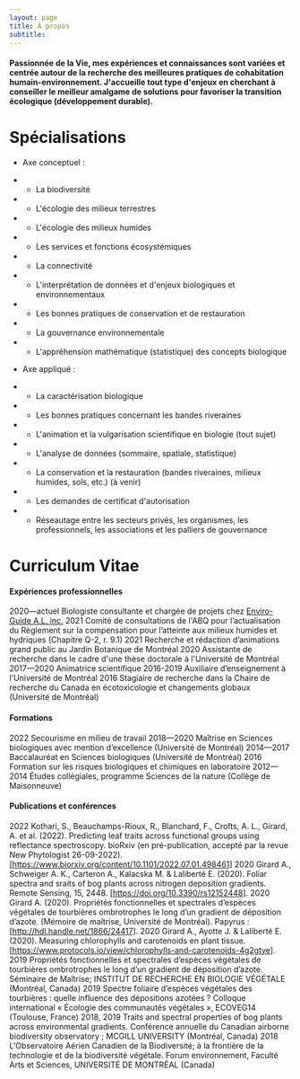 ```yaml
---
layout: page
title: À propos
subtitle: 
---
```


#### Passionnée de la Vie, mes expériences et connaissances sont variées et centrée autour de la recherche des meilleures pratiques de cohabitation humain-environnement. J'accueille tout type d'enjeux en cherchant à conseiller le meilleur amalgame de solutions pour favoriser la transition écologique (développement durable).

# Spécialisations
* Axe conceptuel : 
* * La biodiversité
* * L'écologie des milieux terrestres
* * L'écologie des milieux humides
* * Les services et fonctions écosystémiques
* * La connectivité
* * L'interprétation de données et d'enjeux biologiques et environnementaux
* * Les bonnes pratiques de conservation et de restauration
* * La gouvernance environnementale
* * L'appréhension mathématique (statistique) des concepts biologique

* Axe appliqué : 
* * La caractérisation biologique
* * Les bonnes pratiques concernant les bandes riveraines
* * L'animation et la vulgarisation scientifique en biologie (tout sujet)
* * L'analyse de données (sommaire, spatiale, statistique)
* * La conservation et la restauration (bandes riveraines, milieux humides, sols, etc.) (à venir)
* * Les demandes de certificat d'autorisation
* * Réseautage entre les secteurs privés, les organismes, les professionnels, les associations et les palliers de gouvernance
 
# Curriculum Vitae
#### Expériences professionnelles
2020—actuel	Biologiste consultante et chargée de projets chez [Enviro-Guide A.L. inc.](http://enviroguideal.com/)
2021		Comité de consultations de l'ABQ pour l’actualisation du Règlement sur la compensation pour l’atteinte aux milieux humides et hydriques (Chapitre Q-2, r. 9.1)
2021 		Recherche et rédaction d’animations grand public au Jardin Botanique de Montréal
2020		Assistante de recherche dans le cadre d'une thèse doctorale à l'Université de Montréal
2017—2020	Animatrice scientifique
2016-2019	Auxiliaire d’enseignement à l'Université de Montréal
2016		Stagiaire de recherche dans la Chaire de recherche du Canada en écotoxicologie et changements globaux (Université de Montréal)

#### Formations
2022 Secourisme en milieu de travail
2018—2020	Maîtrise en Sciences biologiques avec mention d’excellence (Université de Montréal)
2014—2017 Baccalauréat en Sciences biologiques (Université de Montréal)
2016 Formation sur les risques biologiques et chimiques en laboratoire
2012—2014	Études collégiales, programme Sciences de la nature (Collège de Maisonneuve)

#### Publications et conférences
2022		Kothari, S., Beauchamps-Rioux, R., Blanchard, F., Crofts, A. L., Girard, A. et al. (2022). Predicting leaf traits across functional groups using reflectance spectroscopy. bioRxiv (en pré-publication, accepté par la revue New Phytologist 26-09-2022). [https://www.biorxiv.org/content/10.1101/2022.07.01.498461]
2020		Girard A., Schweiger A. K., Carteron A., Kalacska M. & Laliberté E. (2020). Foliar spectra and sraits of bog plants across nitrogen deposition gradients. Remote Sensing, 15, 2448. [https://doi.org/10.3390/rs12152448].
2020		Girard A. (2020). Propriétés fonctionnelles et spectrales d’espèces végétales de tourbières ombrotrophes le long d’un gradient de déposition d’azote. (Mémoire de maîtrise, Université de Montréal). Papyrus : [http://hdl.handle.net/1866/24417].
2020		Girard A., Ayotte J. & Laliberté E. (2020). Measuring chlorophylls and carotenoids en plant tissue. [https://www.protocols.io/view/chlorophylls-and-carotenoids-4g2gtye].
2019		Propriétés fonctionnelles et spectrales d’espèces végétales de tourbières ombrotrophes le long d’un gradient de déposition d’azote. Séminaire de Maîtrise; INSTITUT DE RECHERCHE EN BIOLOGIE VÉGÉTALE (Montréal, Canada)
2019		Spectre foliaire d’espèces végétales des tourbières : quelle influence des dépositions azotées ? Colloque international « Écologie des communautés végétales », ECOVEG14 (Toulouse, France)
2018, 2019	Traits and spectral properties of bog plants across environmental gradients. Conférence annuelle du Canadian airborne biodiversity observatory ; MCGILL UNIVERSITY (Montréal, Canada)
2018		L'Observatoire Aérien Canadien de la Biodiversité; à la frontière de la technologie et de la biodiversité végétale. Forum environnement, Faculté Arts et Sciences, UNIVERSITÉ DE MONTRÉAL (Canada)
